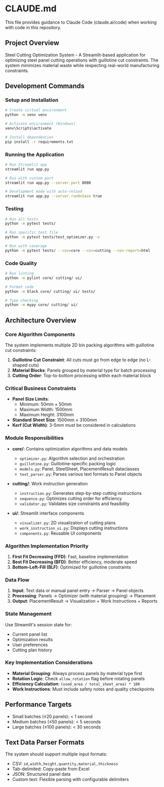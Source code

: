 # CLAUDE.md

This file provides guidance to Claude Code (claude.ai/code) when working with code in this repository.

## Project Overview

Steel Cutting Optimization System - A Streamlit-based application for optimizing steel panel cutting operations with guillotine cut constraints. The system minimizes material waste while respecting real-world manufacturing constraints.

## Development Commands

### Setup and Installation
```bash
# Create virtual environment
python -m venv venv

# Activate environment (Windows)
venv\Scripts\activate

# Install dependencies
pip install -r requirements.txt
```

### Running the Application
```bash
# Run Streamlit app
streamlit run app.py

# Run with custom port
streamlit run app.py --server.port 8080

# Development mode with auto-reload
streamlit run app.py --server.runOnSave true
```

### Testing
```bash
# Run all tests
python -m pytest tests/

# Run specific test file
python -m pytest tests/test_optimizer.py -v

# Run with coverage
python -m pytest tests/ --cov=core --cov=cutting --cov-report=html
```

### Code Quality
```bash
# Run linting
python -m pylint core/ cutting/ ui/

# Format code
python -m black core/ cutting/ ui/ tests/

# Type checking
python -m mypy core/ cutting/ ui/
```

## Architecture Overview

### Core Algorithm Components

The system implements multiple 2D bin packing algorithms with guillotine cut constraints:

1. **Guillotine Cut Constraint**: All cuts must go from edge to edge (no L-shaped cuts)
2. **Material Blocks**: Panels grouped by material type for batch processing
3. **Cutting Order**: Top-to-bottom processing within each material block

### Critical Business Constraints

- **Panel Size Limits**:
  - Minimum: 50mm × 50mm
  - Maximum Width: 1500mm
  - Maximum Height: 3100mm
- **Standard Sheet Size**: 1500mm × 3100mm
- **Kerf (Cut Width)**: 3-5mm must be considered in calculations

### Module Responsibilities

- **core/**: Contains optimization algorithms and data models
  - `optimizer.py`: Algorithm selection and orchestration
  - `guillotine.py`: Guillotine-specific packing logic
  - `models.py`: Panel, SteelSheet, PlacementResult dataclasses
  - `text_parser.py`: Parses various text formats to Panel objects

- **cutting/**: Work instruction generation
  - `instruction.py`: Generates step-by-step cutting instructions
  - `sequence.py`: Optimizes cutting order for efficiency
  - `validator.py`: Validates size constraints and feasibility

- **ui/**: Streamlit interface components
  - `visualizer.py`: 2D visualization of cutting plans
  - `work_instruction_ui.py`: Displays cutting instructions
  - `components.py`: Reusable UI components

### Algorithm Implementation Priority

1. **First Fit Decreasing (FFD)**: Fast, baseline implementation
2. **Best Fit Decreasing (BFD)**: Better efficiency, moderate speed
3. **Bottom-Left-Fill (BLF)**: Optimized for guillotine constraints

### Data Flow

1. **Input**: Text data or manual panel entry → Parser → Panel objects
2. **Processing**: Panels → Optimizer (with material grouping) → Placement
3. **Output**: PlacementResult → Visualization + Work Instructions + Reports

### State Management

Use Streamlit's session state for:
- Current panel list
- Optimization results
- User preferences
- Cutting plan history

### Key Implementation Considerations

- **Material Grouping**: Always process panels by material type first
- **Rotation Logic**: Check `allow_rotation` flag before rotating panels
- **Efficiency Calculation**: `(used_area / total_sheet_area) * 100`
- **Work Instructions**: Must include safety notes and quality checkpoints

## Performance Targets

- Small batches (≤20 panels): < 1 second
- Medium batches (≤50 panels): < 5 seconds
- Large batches (≤100 panels): < 30 seconds

## Text Data Parser Formats

The system should support multiple input formats:
- CSV: `id,width,height,quantity,material,thickness`
- Tab-delimited: Copy-paste from Excel
- JSON: Structured panel data
- Custom text: Flexible parsing with configurable delimiters